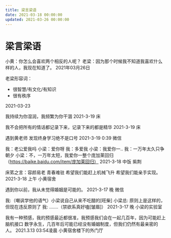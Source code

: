 ```yaml
---
title: 梁言梁语
date: 2021-03-18 00:00:00
updated: 2021-03-26 00:00:00
---
```


# 梁言梁语

小黄：你怎么会喜欢两个相反的人呢？
老梁：因为那个时候我不知道我喜欢什么样的人，我现在知道了。
2021年03月26日

老梁形容词：
* 很智慧/有文化/有知识
* 很有秩序

2021-03-23

我持续为你湿润，我频繁为你干涸
2021-3-19 床

我不会把所有的情话都记录下来，记录下来的都是精华
2021-3-19 床

遇到黄老师 发现终身学习绝不是口号
2021-3-19 0:39 微信

我：老公爱我吗
小梁：爱你呀
我：多爱我
小梁：我爱你一..
我：一万年太久只争朝夕
小梁：不，一万年太短，我爱你一整个庞加莱回归（https://baike.baidu.com/item/庞加莱回归）
2021-3-18 中饭 紫荆

床笫之言：容颜易老 青春难驻 希望我们能赶上机械飞升 希望我们能亲手实现。
2021-3-18 上午 小黄宿舍

遇到你以前，我从未觉得婚姻是可能的。
2021-3-17 晚 微信

我:（嘲讽学他的语气）小梁说自己从来不吃醋的[旺柴]
小梁总: 原则上是这样的，但现在违反原则了
我: .......（禁欲系真好嗑[皱眉]）  ​​​
2021-3-17 晚 小梁的实验室

我有一种预感，我的预感最近都很准，我预感我们会在一起几百年，因为可能赶上脑机接口 数字永生，几百年后可能已经没有婚姻制度，但我们仍然有最亲密的人。
2021.3.13  03:54凌晨 小黄宿舍楼下的外门厅

